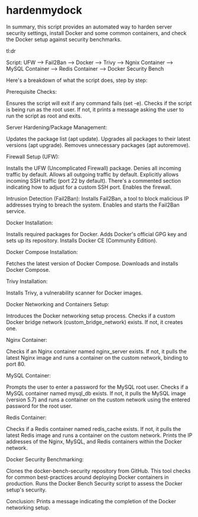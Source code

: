 # hardenmydock
In summary, this script provides an automated way to harden server security settings, install Docker and some common containers, and check the Docker setup against security benchmarks.

tl:dr

Script:
UFW --> Fail2Ban --> Docker --> Trivy --> Ngnix Container --> MySQL Container --> Redis Container --> Docker Security Bench


Here's a breakdown of what the script does, step by step:

Prerequisite Checks:

Ensures the script will exit if any command fails (set -e).
Checks if the script is being run as the root user. If not, it prints a message asking the user to run the script as root and exits.


Server Hardening/Package Management:

Updates the package list (apt update).
Upgrades all packages to their latest versions (apt upgrade).
Removes unnecessary packages (apt autoremove).


Firewall Setup (UFW):

Installs the UFW (Uncomplicated Firewall) package.
Denies all incoming traffic by default.
Allows all outgoing traffic by default.
Explicitly allows incoming SSH traffic (port 22 by default).
There's a commented section indicating how to adjust for a custom SSH port.
Enables the firewall.


Intrusion Detection (Fail2Ban):
Installs Fail2Ban, a tool to block malicious IP addresses trying to breach the system.
Enables and starts the Fail2Ban service.


Docker Installation:

Installs required packages for Docker.
Adds Docker's official GPG key and sets up its repository.
Installs Docker CE (Community Edition).


Docker Compose Installation:

Fetches the latest version of Docker Compose.
Downloads and installs Docker Compose.


Trivy Installation:

Installs Trivy, a vulnerability scanner for Docker images.


Docker Networking and Containers Setup:

Introduces the Docker networking setup process.
Checks if a custom Docker bridge network (custom_bridge_network) exists. If not, it creates one.


Nginx Container:

Checks if an Nginx container named nginx_server exists. If not, it pulls the latest Nginx image and runs a container on the custom network, binding to port 80.


MySQL Container:

Prompts the user to enter a password for the MySQL root user.
Checks if a MySQL container named mysql_db exists. If not, it pulls the MySQL image (version 5.7) and runs a container on the custom network using the entered password for the root user.


Redis Container:

Checks if a Redis container named redis_cache exists. If not, it pulls the latest Redis image and runs a container on the custom network.
Prints the IP addresses of the Nginx, MySQL, and Redis containers within the Docker network.


Docker Security Benchmarking:

Clones the docker-bench-security repository from GitHub. This tool checks for common best-practices around deploying Docker containers in production.
Runs the Docker Bench Security script to assess the Docker setup's security.


Conclusion:
Prints a message indicating the completion of the Docker networking setup.
